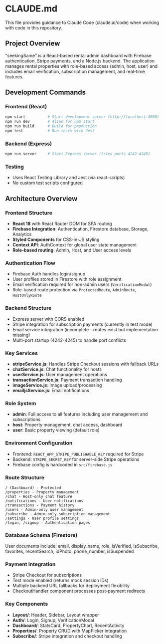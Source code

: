# CLAUDE.md

This file provides guidance to Claude Code (claude.ai/code) when working with code in this repository.

## Project Overview

"seekingSame" is a React-based rental admin dashboard with Firebase authentication, Stripe payments, and a Node.js backend. The application manages rental properties with role-based access (admin, host, user) and includes email verification, subscription management, and real-time features.

## Development Commands

### Frontend (React)
```bash
npm start          # Start development server (http://localhost:3000)
npm run dev        # Alias for npm start
npm run build      # Build for production
npm test           # Run tests with Jest
```

### Backend (Express)
```bash
npm run server     # Start Express server (tries ports 4242-4245)
```

### Testing
- Uses React Testing Library and Jest (via react-scripts)
- No custom test scripts configured

## Architecture Overview

### Frontend Structure
- **React 18** with React Router DOM for SPA routing
- **Firebase Integration**: Authentication, Firestore database, Storage, Analytics
- **Styled Components** for CSS-in-JS styling
- **Context API**: AuthContext for global user state management
- **Role-based routing**: Admin, Host, and User access levels

### Authentication Flow
- Firebase Auth handles login/signup
- User profiles stored in Firestore with role assignment
- Email verification required for non-admin users (`VerificationModal`)
- Role-based route protection via `ProtectedRoute`, `AdminRoute`, `HostOnlyRoute`

### Backend Structure
- Express server with CORS enabled
- Stripe integration for subscription payments (currently in test mode)
- Email service integration (incomplete - routes exist but implementation missing)
- Multi-port startup (4242-4245) to handle port conflicts

### Key Services
- **stripeService.js**: Handles Stripe Checkout sessions with fallback URLs
- **chatService.js**: Chat functionality for hosts
- **userService.js**: User management operations
- **transactionService.js**: Payment transaction handling
- **imageService.js**: Image upload/processing
- **emailjsService.js**: Email notifications

### Role System
- **admin**: Full access to all features including user management and subscriptions
- **host**: Property management, chat access, dashboard
- **user**: Basic property viewing (default role)

### Environment Configuration
- Frontend: `REACT_APP_STRIPE_PUBLISHABLE_KEY` required for Stripe
- Backend: `STRIPE_SECRET_KEY` for server-side Stripe operations
- Firebase config is hardcoded in `src/firebase.js`

### Route Structure
```
/ (Dashboard) - Protected
/properties - Property management
/chat - Host-only chat feature
/notifications - User notifications
/transactions - Payment history
/users - Admin-only user management
/subscribe - Admin-only subscription management
/settings - User profile settings
/login, /signup - Authentication pages
```

### Database Schema (Firestore)
User documents include: email, display_name, role, isVerified, isSubscribe, favorites, recentSearch, idPhoto, phone_number, isSuspended

### Payment Integration
- Stripe Checkout for subscriptions
- Test mode enabled (returns mock session IDs)
- Multiple backend URL fallbacks for deployment flexibility
- CheckoutHandler component processes post-payment redirects

### Key Components
- **Layout/**: Header, Sidebar, Layout wrapper
- **Auth/**: Login, Signup, VerificationModal
- **Dashboard/**: StatsCard, PropertyChart, RecentActivity
- **Properties/**: Property CRUD with MapPicker integration
- **Subscribe/**: Stripe integration and checkout handling